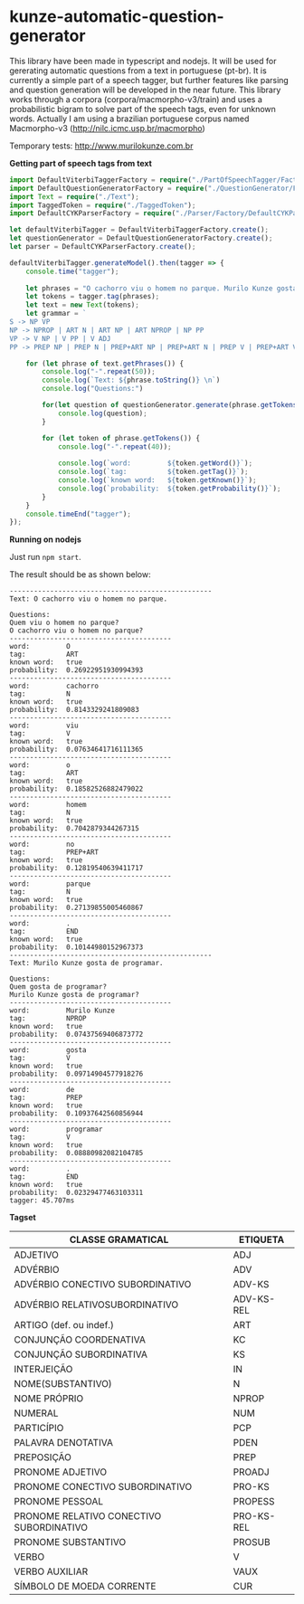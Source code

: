 # kunze-automatic-question-generator
This library have been made in typescript and nodejs. It will be used for gererating automatic questions from a text in portuguese (pt-br). It is currently a simple part of a speech tagger, but further features like parsing and question generation will be developed in the near future. This library works through a corpora (corpora/macmorpho-v3/train) and uses a probabilistic bigram to solve part of the speech tags, even for unknown words. Actually I am using a brazilian portuguese corpus named Macmorpho-v3 (http://nilc.icmc.usp.br/macmorpho)

Temporary tests: http://www.murilokunze.com.br

<strong>Getting part of speech tags from text</strong>

```typescript
import DefaultViterbiTaggerFactory = require("./PartOfSpeechTagger/Factory/DefaultViterbiTaggerFactory");
import DefaultQuestionGeneratorFactory = require("./QuestionGenerator/Factory/DefaultQuestionGeneratorFactory");
import Text = require("./Text");
import TaggedToken = require("./TaggedToken");
import DefaultCYKParserFactory = require("./Parser/Factory/DefaultCYKParserFactory");

let defaultViterbiTagger = DefaultViterbiTaggerFactory.create();
let questionGenerator = DefaultQuestionGeneratorFactory.create();
let parser = DefaultCYKParserFactory.create();

defaultViterbiTagger.generateModel().then(tagger => {
    console.time("tagger");
    
    let phrases = "O cachorro viu o homem no parque. Murilo Kunze gosta de programar.";
    let tokens = tagger.tag(phrases);
    let text = new Text(tokens);
    let grammar = `
S -> NP VP
NP -> NPROP | ART N | ART NP | ART NPROP | NP PP
VP -> V NP | V PP | V ADJ
PP -> PREP NP | PREP N | PREP+ART NP | PREP+ART N | PREP V | PREP+ART V | PREP VP`;

    for (let phrase of text.getPhrases()) {
        console.log("-".repeat(50));
        console.log(`Text: ${phrase.toString()} \n`)
        console.log("Questions:")

        for(let question of questionGenerator.generate(phrase.getTokens())) {
            console.log(question);
        }

        for (let token of phrase.getTokens()) {
            console.log("-".repeat(40));
            
            console.log(`word:         ${token.getWord()}`);
            console.log(`tag:          ${token.getTag()}`);
            console.log(`known word:   ${token.getKnown()}`);
            console.log(`probability:  ${token.getProbability()}`);
        }
    }
    console.timeEnd("tagger");
});
```

<strong>Running on nodejs</strong>

Just run ```npm start```.

The result should be as shown below:
```
--------------------------------------------------
Text: O cachorro viu o homem no parque.

Questions:
Quem viu o homem no parque?
O cachorro viu o homem no parque?
----------------------------------------
word:         O
tag:          ART
known word:   true
probability:  0.26922951930994393
----------------------------------------
word:         cachorro
tag:          N
known word:   true
probability:  0.8143329241809083
----------------------------------------
word:         viu
tag:          V
known word:   true
probability:  0.07634641716111365
----------------------------------------
word:         o
tag:          ART
known word:   true
probability:  0.18582526882479022
----------------------------------------
word:         homem
tag:          N
known word:   true
probability:  0.7042879344267315
----------------------------------------
word:         no
tag:          PREP+ART
known word:   true
probability:  0.12819540639411717
----------------------------------------
word:         parque
tag:          N
known word:   true
probability:  0.27139855005460867
----------------------------------------
word:         .
tag:          END
known word:   true
probability:  0.10144980152967373
--------------------------------------------------
Text: Murilo Kunze gosta de programar.

Questions:
Quem gosta de programar?
Murilo Kunze gosta de programar?
----------------------------------------
word:         Murilo Kunze
tag:          NPROP
known word:   true
probability:  0.07437569406873772
----------------------------------------
word:         gosta
tag:          V
known word:   true
probability:  0.09714904577918276
----------------------------------------
word:         de
tag:          PREP
known word:   true
probability:  0.10937642560856944
----------------------------------------
word:         programar
tag:          V
known word:   true
probability:  0.08880982082104785
----------------------------------------
word:         .
tag:          END
known word:   true
probability:  0.02329477463103311
tagger: 45.707ms
```

<strong>Tagset</strong>

<table>
    <thead>
        <tr>
            <th>CLASSE GRAMATICAL</th>
            <th>ETIQUETA</th>
        </tr>
    </thead>
    <tbody>
        <tr>
            <td>ADJETIVO</td>
            <td>ADJ</td>
        </tr>
        <tr>
            <td>ADVÉRBIO</td>
            <td>ADV</td>
        </tr>
        <tr>
            <td>ADVÉRBIO CONECTIVO SUBORDINATIVO</td>
            <td>ADV-KS</td>
        </tr>
        <tr>
            <td>ADVÉRBIO RELATIVOSUBORDINATIVO</td>
            <td>ADV-KS-REL</td>
        </tr>
        <tr>
            <td>ARTIGO (def. ou indef.)</td>
            <td>ART</td>
        </tr>
        <tr>
            <td>CONJUNÇÃO COORDENATIVA </td>
            <td>KC</td>
        </tr>
        <tr>
            <td>CONJUNÇÃO SUBORDINATIVA</td>
            <td>KS</td>
        </tr>
        <tr>
            <td>INTERJEIÇÃO </td>
            <td>IN</td>
        </tr>
        <tr>
            <td>NOME(SUBSTANTIVO)</td>
            <td>N</td>
        </tr>
        <tr>
            <td>NOME PRÓPRIO</td>
            <td>NPROP</td>
        </tr>
        <tr>
            <td>NUMERAL</td>
            <td>NUM</td>
        </tr>
        <tr>
            <td>PARTICÍPIO</td>
            <td>PCP</td>
        </tr>
        <tr>
            <td>PALAVRA DENOTATIVA </td>
            <td>PDEN</td>
        </tr>
        <tr>
            <td>PREPOSIÇÃO</td>
            <td>PREP</td>
        </tr>
        <tr>
            <td>PRONOME ADJETIVO</td>
            <td>PROADJ</td>
        </tr>
        <tr>
            <td>PRONOME CONECTIVO SUBORDINATIVO</td>
            <td>PRO-KS</td>
        </tr>
        <tr>
            <td>PRONOME PESSOAL</td>
            <td>PROPESS</td>
        </tr>
        <tr>
            <td>PRONOME RELATIVO CONECTIVO SUBORDINATIVO</td>
            <td>PRO-KS-REL</td>
        </tr>
        <tr>
            <td>PRONOME SUBSTANTIVO</td>
            <td>PROSUB</td>
        </tr>
        <tr>
            <td>VERBO</td>
            <td>V</td>
        </tr>
        <tr>
            <td>VERBO AUXILIAR</td>
            <td>VAUX</td>
        </tr>
        <tr>
            <td>SÍMBOLO DE MOEDA CORRENTE</td>
            <td>CUR</td>
        </tr>
    </tbody>
</table>